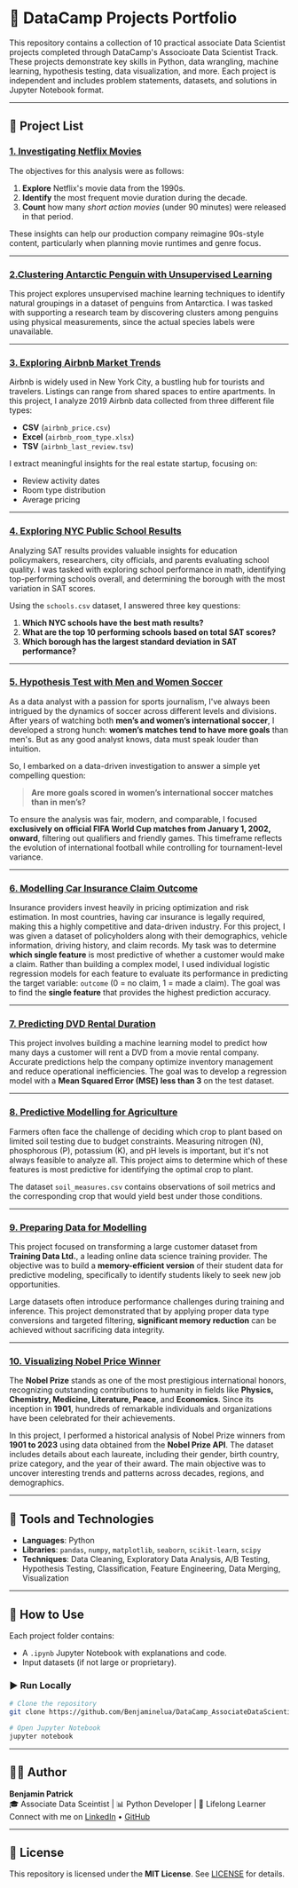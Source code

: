 # 🧪 DataCamp Projects Portfolio

This repository contains a collection of 10 practical associate Data Scientist projects completed through DataCamp's Associoate Data Scientist Track. These projects demonstrate key skills in Python, data wrangling, machine learning, hypothesis testing, data visualization, and more. Each project is independent and includes problem statements, datasets, and solutions in Jupyter Notebook format.

---

## 📁 Project List

### [1. Investigating Netflix Movies](https://github.com/Benjaminelua/DataCamp_AssociateDataScientist_Projects/tree/main/Investigating%20Netflix%20Movies)
The objectives for this analysis were as follows:

1. **Explore** Netflix's movie data from the 1990s.
2. **Identify** the most frequent movie duration during the decade.
3. **Count** how many *short action movies* (under 90 minutes) were released in that period.

These insights can help our production company reimagine 90s-style content, particularly when planning movie runtimes and genre focus.

---

### [2.Clustering Antarctic Penguin with Unsupervised Learning](https://github.com/Benjaminelua/DataCamp_AssociateDataScientist_Projects/tree/main/Clustering%20Antarctic%20Penguin%20Species)
This project explores unsupervised machine learning techniques to identify natural groupings in a dataset of penguins from Antarctica. I was tasked with supporting a research team by discovering clusters among penguins using physical measurements, since the actual species labels were unavailable.

---

### [3. Exploring Airbnb Market Trends](https://github.com/Benjaminelua/DataCamp_AssociateDataScientist_Projects/tree/main/Exploring%20Airbnb%20Market%20Trends)
Airbnb is widely used in New York City, a bustling hub for tourists and travelers. Listings can range from shared spaces to entire apartments. In this project, I analyze 2019 Airbnb data collected from three different file types:

- **CSV** (`airbnb_price.csv`)
- **Excel** (`airbnb_room_type.xlsx`)
- **TSV** (`airbnb_last_review.tsv`)

I extract meaningful insights for the real estate startup, focusing on:
- Review activity dates
- Room type distribution
- Average pricing
  
---

### [4. Exploring NYC Public School Results](https://github.com/Benjaminelua/DataCamp_AssociateDataScientist_Projects/tree/main/Exploring%20NYC%20Public%20School%20Test%20Results)
Analyzing SAT results provides valuable insights for education policymakers, researchers, city officials, and parents evaluating school quality. I was tasked with exploring school performance in math, identifying top-performing schools overall, and determining the borough with the most variation in SAT scores.

Using the `schools.csv` dataset, I answered three key questions:
1. **Which NYC schools have the best math results?**
2. **What are the top 10 performing schools based on total SAT scores?**
3. **Which borough has the largest standard deviation in SAT performance?**

---

### [5. Hypothesis Test with Men and Women Soccer](https://github.com/Benjaminelua/DataCamp_AssociateDataScientist_Projects/tree/main/Hypothesis%20Testing%20with%20Men%20and%20Women%20Soccer)
As a data analyst with a passion for sports journalism, I've always been intrigued by the dynamics of soccer across different levels and divisions. After years of watching both **men’s and women’s international soccer**, I developed a strong hunch: **women’s matches tend to have more goals** than men's. But as any good analyst knows, data must speak louder than intuition.

So, I embarked on a data-driven investigation to answer a simple yet compelling question:

> **Are more goals scored in women’s international soccer matches than in men’s?**

To ensure the analysis was fair, modern, and comparable, I focused **exclusively on official FIFA World Cup matches from January 1, 2002, onward**, filtering out qualifiers and friendly games. This timeframe reflects the evolution of international football while controlling for tournament-level variance.

---

### [6. Modelling Car Insurance Claim Outcome](https://github.com/Benjaminelua/DataCamp_AssociateDataScientist_Projects/tree/main/Modelling%20Car%20Insurance%20Claim%20Outcome)
Insurance providers invest heavily in pricing optimization and risk estimation. In most countries, having car insurance is legally required, making this a highly competitive and data-driven industry.
For this project, I was given a dataset of policyholders along with their demographics, vehicle information, driving history, and claim records. My task was to determine **which single feature** is most predictive of whether a customer would make a claim.
Rather than building a complex model, I used individual logistic regression models for each feature to evaluate its performance in predicting the target variable: `outcome` (0 = no claim, 1 = made a claim). The goal was to find the **single feature** that provides the highest prediction accuracy.

---

### [7. Predicting DVD Rental Duration](https://github.com/Benjaminelua/DataCamp_AssociateDataScientist_Projects/tree/main/Predicting%20DVD%20Rental%20Duration)
This project involves building a machine learning model to predict how many days a customer will rent a DVD from a movie rental company. Accurate predictions help the company optimize inventory management and reduce operational inefficiencies. The goal was to develop a regression model with a **Mean Squared Error (MSE) less than 3** on the test dataset.

---

### [8. Predictive Modelling for Agriculture](https://github.com/Benjaminelua/DataCamp_AssociateDataScientist_Projects/tree/main/Predictive%20Modelling%20for%20Agriculture)
Farmers often face the challenge of deciding which crop to plant based on limited soil testing due to budget constraints. Measuring nitrogen (N), phosphorous (P), potassium (K), and pH levels is important, but it's not always feasible to analyze all. This project aims to determine which of these features is most predictive for identifying the optimal crop to plant.

The dataset `soil_measures.csv` contains observations of soil metrics and the corresponding crop that would yield best under those conditions.


---

### [9. Preparing Data for Modelling](https://github.com/Benjaminelua/DataCamp_AssociateDataScientist_Projects/tree/main/Preparing%20Data%20for%20Modelling)
This project focused on transforming a large customer dataset from **Training Data Ltd.**, a leading online data science training provider. The objective was to build a **memory-efficient version** of their student data for predictive modeling, specifically to identify students likely to seek new job opportunities.

Large datasets often introduce performance challenges during training and inference. This project demonstrated that by applying proper data type conversions and targeted filtering, **significant memory reduction** can be achieved without sacrificing data integrity.

---

### [10. Visualizing Nobel Price Winner](https://github.com/Benjaminelua/DataCamp_AssociateDataScientist_Projects/tree/main/Visualizing%20Nobel%20Price%20Winners)
The **Nobel Prize** stands as one of the most prestigious international honors, recognizing outstanding contributions to humanity in fields like **Physics, Chemistry, Medicine, Literature, Peace**, and **Economics**. Since its inception in **1901**, hundreds of remarkable individuals and organizations have been celebrated for their achievements.

In this project, I performed a historical analysis of Nobel Prize winners from **1901 to 2023** using data obtained from the **Nobel Prize API**. The dataset includes details about each laureate, including their gender, birth country, prize category, and the year of their award. The main objective was to uncover interesting trends and patterns across decades, regions, and demographics.

---

## 🧰 Tools and Technologies

- **Languages**: Python
- **Libraries**: `pandas`, `numpy`, `matplotlib`, `seaborn`, `scikit-learn`, `scipy`
- **Techniques**: Data Cleaning, Exploratory Data Analysis, A/B Testing, Hypothesis Testing, Classification, Feature Engineering, Data Merging, Visualization

---

## 📌 How to Use

Each project folder contains:
- A `.ipynb` Jupyter Notebook with explanations and code.
- Input datasets (if not large or proprietary).

### ▶️ Run Locally

```bash
# Clone the repository
git clone https://github.com/Benjaminelua/DataCamp_AssociateDataScientist_Projects.git

# Open Jupyter Notebook
jupyter notebook
```
---

## 👨‍💻 Author

**Benjamin Patrick**  
🎓 Associate Data Sceintist | 📊 Python Developer | 🧠 Lifelong Learner  
Connect with me on [LinkedIn](www.linkedin.com/in/patrick-benjamin-a0b524267) • [GitHub](https://github.com/Benjaminelua)

---

## 📄 License

This repository is licensed under the **MIT License**. See [LICENSE](./LICENSE) for details.




